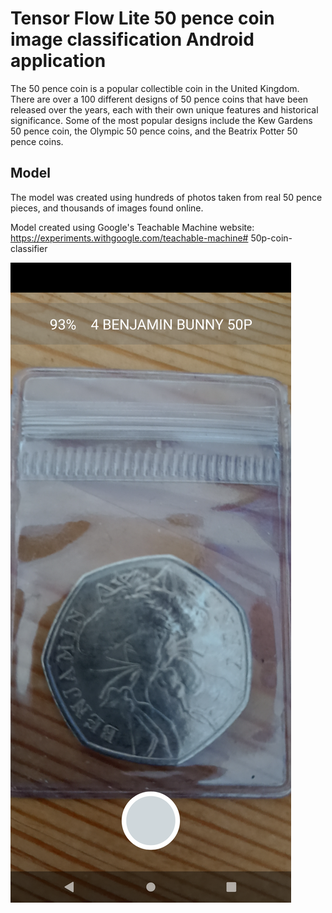 # Tensor Flow Lite 50 pence coin image classification Android application

The 50 pence coin is a popular collectible coin in the United Kingdom. 
There are over a 100 different designs of 50 pence coins that have been released over the years,
each with their own unique features and historical significance. 
Some of the most popular designs include the Kew Gardens 50 pence coin, the Olympic 50 pence
coins, and the Beatrix Potter 50 pence coins.

## Model

The model was created using hundreds of photos taken from real 50 pence pieces, 
and thousands of images found online. 

Model created using Google's Teachable Machine website: 
https://experiments.withgoogle.com/teachable-machine# 50p-coin-classifier

<img src="/screenshots/screenshot.png">

